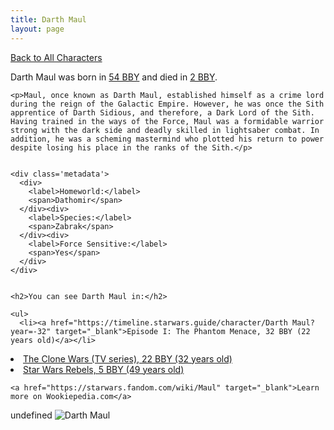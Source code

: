 ```yaml
---
title: Darth Maul
layout: page
---
```

<a href="/character" class="smaller">Back to All Characters</a>

<div class="container">
  <div class="col-10">
    <p>
    Darth Maul     was born in <a href="https://timeline.starwars.guide/character/Darth Maul?year=-54" target="_blank">54 BBY</a> and died in <a href="https://timeline.starwars.guide/character/Darth Maul?year=-2" target="_blank">2 BBY</a>.        
    </p>

    <p>Maul, once known as Darth Maul, established himself as a crime lord during the reign of the Galactic Empire. However, he was once the Sith apprentice of Darth Sidious, and therefore, a Dark Lord of the Sith. Having trained in the ways of the Force, Maul was a formidable warrior strong with the dark side and deadly skilled in lightsaber combat. In addition, he was a scheming mastermind who plotted his return to power despite losing his place in the ranks of the Sith.</p>


    <div class='metadata'>
      <div>
        <label>Homeworld:</label>
        <span>Dathomir</span>
      </div><div>
        <label>Species:</label>
        <span>Zabrak</span>
      </div><div>
        <label>Force Sensitive:</label>
        <span>Yes</span>
      </div>
    </div>


    <h2>You can see Darth Maul in:</h2>

    <ul>
      <li><a href="https://timeline.starwars.guide/character/Darth Maul?year=-32" target="_blank">Episode I: The Phantom Menace, 32 BBY (22 years old)</a></li>
  <li><a href="https://timeline.starwars.guide/character/Darth Maul?year=-22" target="_blank">The Clone Wars (TV series), 22 BBY (32 years old)</a></li>
  <li><a href="https://timeline.starwars.guide/character/Darth Maul?year=-5" target="_blank">Star Wars Rebels, 5 BBY (49 years old)</a></li>
    </ul>

    <a href="https://starwars.fandom.com/wiki/Maul" target="_blank">Learn more on Wookiepedia.com</a>
  </div>
  <div class="character_image col-2">
    undefined
    <img src="https://timeline.starwars.guide//images/maul.png" alt="Darth Maul" />
  </div>
</div>
